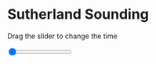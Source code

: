 <h1>Sutherland Sounding</h1>
<p>Drag the slider to change the time</p>

<div class="slidecontainer">
<input oninput='setImage(this)' class="slider" type="range" min="0" max="4" value="0" step="1" />
<img id='img'/>
</div>

<script>
var img = document.getElementById('img');
var img_array = ['/assets/images/skwt/skd_sul_wrfout_d01_2020-07-31_12:00:00.png',
'/assets/images/skwt/skd_sul_wrfout_d01_2020-07-31_18:00:00.png',
'/assets/images/skwt/skd_sul_wrfout_d01_2020-08-01_00:00:00.png',
'/assets/images/skwt/skd_sul_wrfout_d01_2020-08-01_06:00:00.png',];
function setImage(obj)
{
        var value = obj.value;
        img.src = img_array[value];

}
</script>
